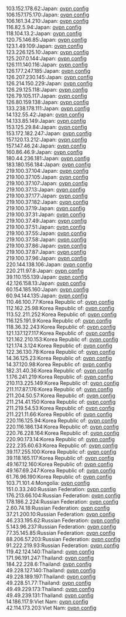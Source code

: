 103.152.178.62:Japan: [ovpn config](vpn/103_152_178_62.ovpn)  
106.157.175.170:Japan: [ovpn config](vpn/106_157_175_170.ovpn)  
106.161.34.210:Japan: [ovpn config](vpn/106_161_34_210.ovpn)  
116.82.5.94:Japan: [ovpn config](vpn/116_82_5_94.ovpn)  
118.104.13.2:Japan: [ovpn config](vpn/118_104_13_2.ovpn)  
120.75.146.85:Japan: [ovpn config](vpn/120_75_146_85.ovpn)  
123.1.49.109:Japan: [ovpn config](vpn/123_1_49_109.ovpn)  
123.226.125.10:Japan: [ovpn config](vpn/123_226_125_10.ovpn)  
125.207.0.144:Japan: [ovpn config](vpn/125_207_0_144.ovpn)  
126.111.140.116:Japan: [ovpn config](vpn/126_111_140_116.ovpn)  
126.177.247.185:Japan: [ovpn config](vpn/126_177_247_185.ovpn)  
126.207.230.145:Japan: [ovpn config](vpn/126_207_230_145.ovpn)  
126.214.150.229:Japan: [ovpn config](vpn/126_214_150_229.ovpn)  
126.29.125.118:Japan: [ovpn config](vpn/126_29_125_118.ovpn)  
126.79.105.117:Japan: [ovpn config](vpn/126_79_105_117.ovpn)  
126.80.159.138:Japan: [ovpn config](vpn/126_80_159_138.ovpn)  
133.238.178.111:Japan: [ovpn config](vpn/133_238_178_111.ovpn)  
14.132.55.42:Japan: [ovpn config](vpn/14_132_55_42.ovpn)  
14.133.85.149:Japan: [ovpn config](vpn/14_133_85_149.ovpn)  
153.125.29.84:Japan: [ovpn config](vpn/153_125_29_84.ovpn)  
153.172.182.247:Japan: [ovpn config](vpn/153_172_182_247.ovpn)  
157.120.13.212:Japan: [ovpn config](vpn/157_120_13_212.ovpn)  
157.147.46.24:Japan: [ovpn config](vpn/157_147_46_24.ovpn)  
160.86.46.9:Japan: [ovpn config](vpn/160_86_46_9.ovpn)  
180.44.236.181:Japan: [ovpn config](vpn/180_44_236_181.ovpn)  
183.180.156.184:Japan: [ovpn config](vpn/183_180_156_184.ovpn)  
219.100.37.104:Japan: [ovpn config](vpn/219_100_37_104.ovpn)  
219.100.37.105:Japan: [ovpn config](vpn/219_100_37_105.ovpn)  
219.100.37.107:Japan: [ovpn config](vpn/219_100_37_107.ovpn)  
219.100.37.13:Japan: [ovpn config](vpn/219_100_37_13.ovpn)  
219.100.37.177:Japan: [ovpn config](vpn/219_100_37_177.ovpn)  
219.100.37.182:Japan: [ovpn config](vpn/219_100_37_182.ovpn)  
219.100.37.19:Japan: [ovpn config](vpn/219_100_37_19.ovpn)  
219.100.37.31:Japan: [ovpn config](vpn/219_100_37_31.ovpn)  
219.100.37.49:Japan: [ovpn config](vpn/219_100_37_49.ovpn)  
219.100.37.51:Japan: [ovpn config](vpn/219_100_37_51.ovpn)  
219.100.37.55:Japan: [ovpn config](vpn/219_100_37_55.ovpn)  
219.100.37.58:Japan: [ovpn config](vpn/219_100_37_58.ovpn)  
219.100.37.86:Japan: [ovpn config](vpn/219_100_37_86.ovpn)  
219.100.37.87:Japan: [ovpn config](vpn/219_100_37_87.ovpn)  
219.100.37.96:Japan: [ovpn config](vpn/219_100_37_96.ovpn)  
220.144.138.106:Japan: [ovpn config](vpn/220_144_138_106.ovpn)  
220.211.97.8:Japan: [ovpn config](vpn/220_211_97_8.ovpn)  
39.110.155.139:Japan: [ovpn config](vpn/39_110_155_139.ovpn)  
42.126.158.13:Japan: [ovpn config](vpn/42_126_158_13.ovpn)  
60.154.185.160:Japan: [ovpn config](vpn/60_154_185_160.ovpn)  
60.94.144.135:Japan: [ovpn config](vpn/60_94_144_135.ovpn)  
110.46.100.77:Korea Republic of: [ovpn config](vpn/110_46_100_77.ovpn)  
112.162.25.98:Korea Republic of: [ovpn config](vpn/112_162_25_98.ovpn)  
113.52.211.252:Korea Republic of: [ovpn config](vpn/113_52_211_252.ovpn)  
116.125.191.9:Korea Republic of: [ovpn config](vpn/116_125_191_9.ovpn)  
118.36.32.243:Korea Republic of: [ovpn config](vpn/118_36_32_243.ovpn)  
121.137.127.117:Korea Republic of: [ovpn config](vpn/121_137_127_117.ovpn)  
121.162.210.153:Korea Republic of: [ovpn config](vpn/121_162_210_153.ovpn)  
121.174.3.124:Korea Republic of: [ovpn config](vpn/121_174_3_124.ovpn)  
122.36.130.78:Korea Republic of: [ovpn config](vpn/122_36_130_78.ovpn)  
14.36.125.23:Korea Republic of: [ovpn config](vpn/14_36_125_23.ovpn)  
14.37.120.98:Korea Republic of: [ovpn config](vpn/14_37_120_98.ovpn)  
182.31.40.36:Korea Republic of: [ovpn config](vpn/182_31_40_36.ovpn)  
1.176.241.219:Korea Republic of: [ovpn config](vpn/1_176_241_219.ovpn)  
210.113.225.149:Korea Republic of: [ovpn config](vpn/210_113_225_149.ovpn)  
211.117.87.176:Korea Republic of: [ovpn config](vpn/211_117_87_176.ovpn)  
211.204.50.57:Korea Republic of: [ovpn config](vpn/211_204_50_57.ovpn)  
211.214.41.150:Korea Republic of: [ovpn config](vpn/211_214_41_150.ovpn)  
211.219.54.53:Korea Republic of: [ovpn config](vpn/211_219_54_53.ovpn)  
211.221.11.66:Korea Republic of: [ovpn config](vpn/211_221_11_66.ovpn)  
220.116.125.94:Korea Republic of: [ovpn config](vpn/220_116_125_94.ovpn)  
220.116.186.134:Korea Republic of: [ovpn config](vpn/220_116_186_134.ovpn)  
220.76.228.164:Korea Republic of: [ovpn config](vpn/220_76_228_164.ovpn)  
220.90.173.14:Korea Republic of: [ovpn config](vpn/220_90_173_14.ovpn)  
222.235.60.63:Korea Republic of: [ovpn config](vpn/222_235_60_63.ovpn)  
39.117.255.100:Korea Republic of: [ovpn config](vpn/39_117_255_100.ovpn)  
39.118.165.117:Korea Republic of: [ovpn config](vpn/39_118_165_117.ovpn)  
49.167.12.160:Korea Republic of: [ovpn config](vpn/49_167_12_160.ovpn)  
49.167.69.247:Korea Republic of: [ovpn config](vpn/49_167_69_247.ovpn)  
61.76.96.190:Korea Republic of: [ovpn config](vpn/61_76_96_190.ovpn)  
103.71.101.4:Mongolia: [ovpn config](vpn/103_71_101_4.ovpn)  
151.0.33.240:Russian Federation: [ovpn config](vpn/151_0_33_240.ovpn)  
176.213.66.104:Russian Federation: [ovpn config](vpn/176_213_66_104.ovpn)  
178.186.2.224:Russian Federation: [ovpn config](vpn/178_186_2_224.ovpn)  
2.60.74.18:Russian Federation: [ovpn config](vpn/2_60_74_18.ovpn)  
37.21.200.10:Russian Federation: [ovpn config](vpn/37_21_200_10.ovpn)  
46.233.195.62:Russian Federation: [ovpn config](vpn/46_233_195_62.ovpn)  
5.143.96.237:Russian Federation: [ovpn config](vpn/5_143_96_237.ovpn)  
77.35.145.85:Russian Federation: [ovpn config](vpn/77_35_145_85.ovpn)  
88.206.57.203:Russian Federation: [ovpn config](vpn/88_206_57_203.ovpn)  
91.222.219.93:Russian Federation: [ovpn config](vpn/91_222_219_93.ovpn)  
119.42.124.140:Thailand: [ovpn config](vpn/119_42_124_140.ovpn)  
171.96.191.247:Thailand: [ovpn config](vpn/171_96_191_247.ovpn)  
184.22.228.6:Thailand: [ovpn config](vpn/184_22_228_6.ovpn)  
49.228.127.140:Thailand: [ovpn config](vpn/49_228_127_140.ovpn)  
49.228.189.197:Thailand: [ovpn config](vpn/49_228_189_197.ovpn)  
49.228.51.77:Thailand: [ovpn config](vpn/49_228_51_77.ovpn)  
49.49.229.173:Thailand: [ovpn config](vpn/49_49_229_173.ovpn)  
49.49.239.131:Thailand: [ovpn config](vpn/49_49_239_131.ovpn)  
14.186.117.9:Viet Nam: [ovpn config](vpn/14_186_117_9.ovpn)  
42.114.173.203:Viet Nam: [ovpn config](vpn/42_114_173_203.ovpn)  
